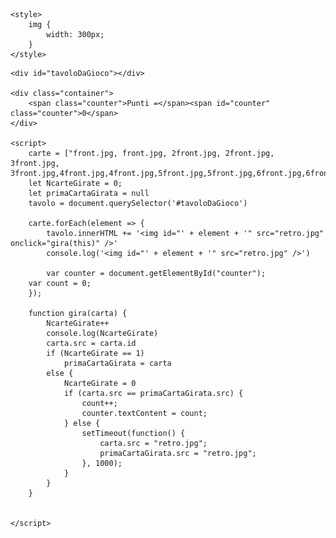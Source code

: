 <!DOCTYPE html>
<html lang="en">

<head>
    <meta charset="UTF-8">
    <meta http-equiv="X-UA-Compatible" content="IE=edge">
    <meta name="viewport" content="width=device-width, initial-scale=1.0">
    <title>Document</title>

    <style>
        img {
            width: 300px;
        }
    </style>
</head>

<body>

    <div id="tavoloDaGioco"></div>

    <div class="container">
        <span class="counter">Punti =</span><span id="counter" class="counter">0</span>
    </div>

    <script>
        carte = ["front.jpg, front.jpg, 2front.jpg, 2front.jpg, 3front.jpg, 3front.jpg,4front.jpg,4front.jpg,5front.jpg,5front.jpg,6front.jpg,6front.jpg,7front.jpg,7front.jpg,8front.jpg,8front.jpg,9front.jpg,9front.jpg,"]
        let NcarteGirate = 0;
        let primaCartaGirata = null
        tavolo = document.querySelector('#tavoloDaGioco')

        carte.forEach(element => {
            tavolo.innerHTML += '<img id="' + element + '" src="retro.jpg" onclick="gira(this)" />'
            console.log('<img id="' + element + '" src="retro.jpg" />')
            
            var counter = document.getElementById("counter");
        var count = 0;
        });

        function gira(carta) {
            NcarteGirate++
            console.log(NcarteGirate)
            carta.src = carta.id
            if (NcarteGirate == 1)
                primaCartaGirata = carta
            else {
                NcarteGirate = 0
                if (carta.src == primaCartaGirata.src) {
                    count++;
                    counter.textContent = count;
                } else {
                    setTimeout(function() {
                        carta.src = "retro.jpg";
                        primaCartaGirata.src = "retro.jpg";
                    }, 1000);
                }
            }
        }


    </script>
</body>

</html>
